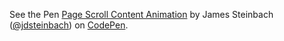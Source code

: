 <div style="height:400px">
  <p data-height="400" data-theme-id="0" data-slug-hash="FbBDt" data-default-tab="result" data-user="jdsteinbach" data-embed-version="2" data-pen-title="Page Scroll Content Animation" class="codepen">See the Pen <a rel="noreferrer noopener nofollow" target="_blank" href="https://codepen.io/jdsteinbach/pen/FbBDt/">Page Scroll Content Animation</a> by James Steinbach (<a rel="noreferrer noopener nofollow" target="_blank" href="https://codepen.io/jdsteinbach">@jdsteinbach</a>) on <a rel="noreferrer noopener nofollow" target="_blank" href="https://codepen.io">CodePen</a>.</p>
</div>
